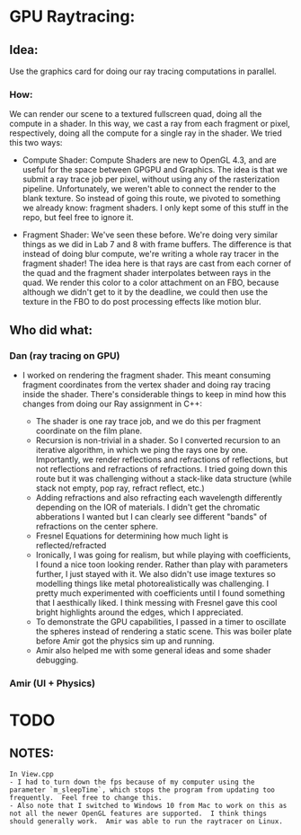 # GPU Raytracing:

## Idea: 
Use the graphics card for doing our ray tracing computations in parallel.

### How:
We can render our scene to a textured fullscreen quad, doing all the compute in a shader.  In this way, we cast a ray from each fragment or pixel, respectively, doing all the compute for a single ray in the shader.  We tried this two ways:

- Compute Shader: Compute Shaders are new to OpenGL 4.3, and are useful for the space between GPGPU and Graphics.  The idea is that we submit a ray trace job per pixel, without using any of the rasterization pipeline.  Unfortunately, we weren't able to connect the render to the blank texture.  So instead of going this route, we pivoted to something we already know: fragment shaders.  I only kept some of this stuff in the repo, but feel free to ignore it.

- Fragment Shader:  We've seen these before.  We're doing very similar things as we did in Lab 7 and 8 with frame buffers.  The difference is that instead of doing blur compute, we're writing a whole ray tracer in the fragment shader!  The idea here is that rays are cast from each corner of the quad and the fragment shader interpolates between rays in the quad.  We render this color to a color attachment on an FBO, because although we didn't get to it by the deadline, we could then use the texture in the FBO to do post processing effects like motion blur.  

## Who did what:
### Dan (ray tracing on GPU)
- I worked on rendering the fragment shader.  This meant consuming fragment coordinates from the vertex shader and doing ray tracing inside the shader.  There's considerable things to keep in mind how this changes from doing our Ray assignment in C++:
	
	- The shader is one ray trace job, and we do this per fragment coordinate on the film plane.
	- Recursion is non-trivial in a shader. So I converted recursion to an iterative algorithm, in which we ping the rays one by one.  Importantly, we render reflections and refractions of reflections, but not reflections and refractions of refractions.  I tried going down this route but it was challenging without a stack-like data structure (while stack not empty, pop ray, refract reflect, etc.)
	- Adding refractions and also refracting each wavelength differently depending on the IOR of materials.  I didn't get the chromatic abberations I wanted but I can clearly see different "bands" of refractions on the center sphere.
	- Fresnel Equations for determining how much light is reflected/refracted
	- Ironically, I was going for realism, but while playing with coefficients, I found a nice toon looking render.  Rather than play with parameters further, I just stayed with it.  We also didn't use image textures so modelling things like metal photorealistically was challenging.  I pretty much experimented with coefficients until I found something that I aesthically liked.  I think messing with Fresnel gave this cool bright highlights around the edges, which I appreciated.
	- To demonstrate the GPU capabilities, I passed in a timer to oscillate the spheres instead of rendering a static scene.  This was boiler plate before Amir got the physics sim up and running.
	- Amir also helped me with some general ideas and some shader debugging.

### Amir (UI + Physics)
# TODO


## NOTES:
	In View.cpp
	- I had to turn down the fps because of my computer using the parameter `m_sleepTime`, which stops the program from updating too frequently.  Feel free to change this.  
	- Also note that I switched to Windows 10 from Mac to work on this as not all the newer OpenGL features are supported.  I think things should generally work.  Amir was able to run the raytracer on Linux.




